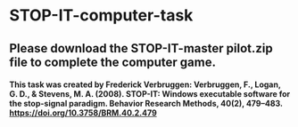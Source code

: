 # STOP-IT-computer-task

## Please download the STOP-IT-master pilot.zip file to complete the computer game.
#### This task was created by Frederick Verbruggen: Verbruggen, F., Logan, G. D., & Stevens, M. A. (2008). STOP-IT: Windows executable software for the stop-signal paradigm. Behavior Research Methods, 40(2), 479–483. https://doi.org/10.3758/BRM.40.2.479
